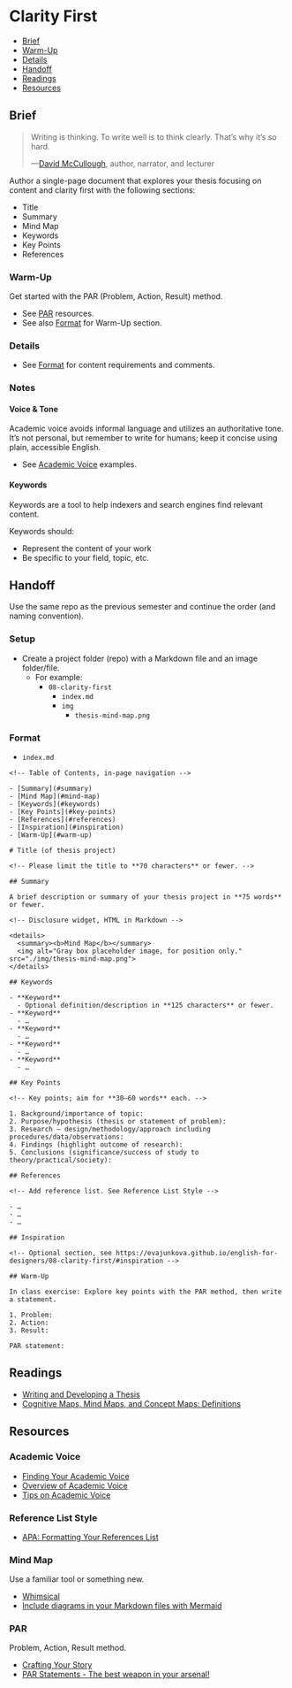 # Clarity First

- [Brief](#brief)
- [Warm-Up](#warm-up)
- [Details](#details)
- [Handoff](#handoff)
- [Readings](#readings)
- [Resources](#resources)

## Brief

> Writing is thinking. To write well is to think clearly. That’s why it’s so hard.
>
> —[David McCullough](https://en.wikipedia.org/wiki/David_McCullough), author, narrator, and lecturer

Author a single-page document that explores your thesis focusing on content and clarity first with the following sections:

- Title
- Summary
- Mind Map
- Keywords
- Key Points
- References

### Warm-Up

Get started with the PAR (Problem, Action, Result) method.

- See [PAR](#par) resources.
- See also [Format](#format) for Warm-Up section.

### Details

- See [Format](#format) for content requirements and comments.

### Notes

#### Voice & Tone

Academic voice avoids informal language and utilizes an authoritative tone. It’s not personal, but remember to write for humans; keep it concise using plain, accessible English.

- See [Academic Voice](#academic-voice) examples.

#### Keywords

Keywords are a tool to help indexers and search engines find relevant content.

Keywords should:

- Represent the content of your work
- Be specific to your field, topic, etc.

## Handoff

Use the same repo as the previous semester and continue the order (and naming convention).

### Setup

- Create a project folder (repo) with a Markdown file and an image folder/file.
  - For example:
    - `08-clarity-first`
      - `index.md`
      -  `img`
          - `thesis-mind-map.png`

### Format

- `index.md`

```
<!-- Table of Contents, in-page navigation -->

- [Summary](#summary)
- [Mind Map](#mind-map)
- [Keywords](#keywords)
- [Key Points](#key-points)
- [References](#references)
- [Inspiration](#inspiration)
- [Warm-Up](#warm-up)

# Title (of thesis project)

<!-- Please limit the title to **70 characters** or fewer. -->

## Summary

A brief description or summary of your thesis project in **75 words** or fewer.

<!-- Disclosure widget, HTML in Markdown -->

<details>
  <summary><b>Mind Map</b></summary>
  <img alt="Gray box placeholder image, for position only." src="./img/thesis-mind-map.png">
</details>

## Keywords

- **Keyword**
  - Optional definition/description in **125 characters** or fewer.
- **Keyword**
  - …
- **Keyword**
  - …
- **Keyword**
  - …
- **Keyword**
  - …

## Key Points

<!-- Key points; aim for **30–60 words** each. -->

1. Background/importance of topic:
2. Purpose/hypothesis (thesis or statement of problem):
3. Research — design/methodology/approach including procedures/data/observations:
4. Findings (highlight outcome of research):
5. Conclusions (significance/success of study to theory/practical/society):

## References

<!-- Add reference list. See Reference List Style -->

- …
- …
- …

## Inspiration

<!-- Optional section, see https://evajunkova.github.io/english-for-designers/08-clarity-first/#inspiration -->

## Warm-Up

In class exercise: Explore key points with the PAR method, then write a statement.

1. Problem:
2. Action:
3. Result:

PAR statement:
```

## Readings

- [Writing and Developing a Thesis](https://goinswriter.com/writing-a-thesis-2/)
- [Cognitive Maps, Mind Maps, and Concept Maps: Definitions](https://www.nngroup.com/articles/cognitive-mind-concept/)

## Resources

### Academic Voice

- [Finding Your Academic Voice](https://owl.excelsior.edu/writing-process/finding-your-voice/finding-your-voice-academic-voice/)
- [Overview of Academic Voice](https://writingcenter.uagc.edu/academic-voice)
- [Tips on Academic Voice](https://owl.excelsior.edu/writing-process/finding-your-voice/finding-your-voice-tips-on-academic-voice/)

### Reference List Style

- [APA: Formatting Your References List](https://writingcenter.uagc.edu/format-your-reference-list)

### Mind Map

Use a familiar tool or something new.

- [Whimsical](https://whimsical.com)
- [Include diagrams in your Markdown files with Mermaid](https://github.blog/2022-02-14-include-diagrams-markdown-files-mermaid/)

### PAR

Problem, Action, Result method.

- [Crafting Your Story](https://thegymnasium.com/courses/take5/crafting-your-story)
- [PAR Statements - The best weapon in your arsenal!](http://resumefactor.blogspot.com/2011/09/par-statements-best-weapon-in-your.html)
